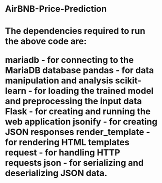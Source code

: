 # AirBNB-Price-Prediction


<h1>The dependencies required to run the above code are:</h>

mariadb - for connecting to the MariaDB database
pandas - for data manipulation and analysis
scikit-learn - for loading the trained model and preprocessing the input data
Flask - for creating and running the web application
jsonify - for creating JSON responses
render_template - for rendering HTML templates
request - for handling HTTP requests
json - for serializing and deserializing JSON data.
